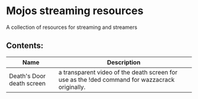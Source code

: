 # Mojos streaming resources
 A collection of resources for streaming and streamers

## Contents:
| Name                      | Description                                                                                      |
| ------------------------- | ------------------------------------------------------------------------------------------------ |
| Death's Door death screen | a transparent video of the death screen for use as the !ded command for wazzacrack originally. |